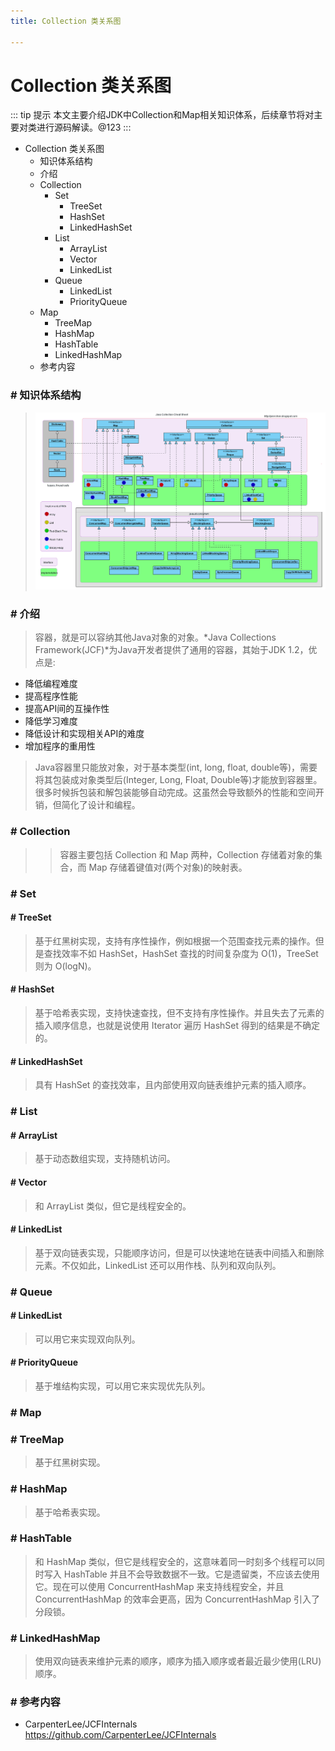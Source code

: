 ```yaml
---
title: Collection 类关系图

---
```


# Collection 类关系图

::: tip 提示
本文主要介绍JDK中Collection和Map相关知识体系，后续章节将对主要对类进行源码解读。@123
:::

*   Collection 类关系图
    *   知识体系结构
    *   介绍
    *   Collection
        *   Set
            *   TreeSet
            *   HashSet
            *   LinkedHashSet
        *   List
            *   ArrayList
            *   Vector
            *   LinkedList
        *   Queue
            *   LinkedList
            *   PriorityQueue
    *   Map
        *   TreeMap
        *   HashMap
        *   HashTable
        *   LinkedHashMap
    *   参考内容

### # 知识体系结构

> ![](images/java_collections_overview.png)

### # 介绍

> 容器，就是可以容纳其他Java对象的对象。*Java Collections Framework(JCF)*为Java开发者提供了通用的容器，其始于JDK 1.2，优点是:

*   降低编程难度
*   提高程序性能
*   提高API间的互操作性
*   降低学习难度
*   降低设计和实现相关API的难度
*   增加程序的重用性

> Java容器里只能放对象，对于基本类型(int, long, float, double等)，需要将其包装成对象类型后(Integer, Long, Float, Double等)才能放到容器里。很多时候拆包装和解包装能够自动完成。这虽然会导致额外的性能和空间开销，但简化了设计和编程。

### # Collection

> > 容器主要包括 Collection 和 Map 两种，Collection 存储着对象的集合，而 Map 存储着键值对(两个对象)的映射表。

### # Set

#### # TreeSet

> 基于红黑树实现，支持有序性操作，例如根据一个范围查找元素的操作。但是查找效率不如 HashSet，HashSet 查找的时间复杂度为 O(1)，TreeSet 则为 O(logN)。

#### # HashSet

> 基于哈希表实现，支持快速查找，但不支持有序性操作。并且失去了元素的插入顺序信息，也就是说使用 Iterator 遍历 HashSet 得到的结果是不确定的。

#### # LinkedHashSet

> 具有 HashSet 的查找效率，且内部使用双向链表维护元素的插入顺序。

### # List

#### # ArrayList

> 基于动态数组实现，支持随机访问。

#### # Vector

> 和 ArrayList 类似，但它是线程安全的。

#### # LinkedList

> 基于双向链表实现，只能顺序访问，但是可以快速地在链表中间插入和删除元素。不仅如此，LinkedList 还可以用作栈、队列和双向队列。

### # Queue

#### # LinkedList

> 可以用它来实现双向队列。

#### # PriorityQueue

> 基于堆结构实现，可以用它来实现优先队列。

### # Map

### # TreeMap

> 基于红黑树实现。

### # HashMap

> 基于哈希表实现。

### # HashTable

> 和 HashMap 类似，但它是线程安全的，这意味着同一时刻多个线程可以同时写入 HashTable 并且不会导致数据不一致。它是遗留类，不应该去使用它。现在可以使用 ConcurrentHashMap 来支持线程安全，并且 ConcurrentHashMap 的效率会更高，因为 ConcurrentHashMap 引入了分段锁。

### # LinkedHashMap

> 使用双向链表来维护元素的顺序，顺序为插入顺序或者最近最少使用(LRU)顺序。

### # 参考内容

*   CarpenterLee/JCFInternals https://github.com/CarpenterLee/JCFInternals

